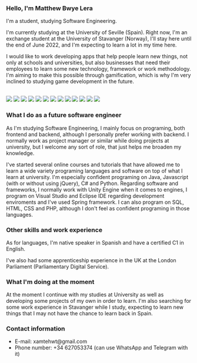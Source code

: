 <h3>Hello, I'm Matthew Bwye Lera</h3>

<p>I'm a student, studying Software Engineering.</p>

<p>I'm currently studying at the University of Seville (Spain). Right now, I'm an exchange student at the University of Stavanger (Norway), I'll stay here until the end of June 2022, and I'm expecting to learn a lot in my time here.</p>

<p>I would like to work developing apps that help people learn new things, not only at schools and universities, but also businesses that need their employees to learn some new technology, framework or work methodology. I'm aiming to make this possible through gamification, which is why I'm very inclined to studying game development in the future.</p>
<br>
<div>
  <img src="https://img.shields.io/badge/-Unity-000000?logo=unity&logoColor=white&style=plastic">
  <img src="https://img.shields.io/badge/-Java-FF5733?logo=java&logoColor=white&style=plastic">
  <img src="https://img.shields.io/badge/-40E0D0?logo=csharp&logoColor=white&style=plastic">
  <img src="https://img.shields.io/badge/-Javascript-FFD700?logo=javascript&logoColor=white&style=plastic">
  <img src="https://img.shields.io/badge/-jQuery-5F9EA0?logo=jquery&logoColor=white&style=plastic">
  <img src="https://img.shields.io/badge/-Python-4682B4?logo=python&logoColor=white&style=plastic">
  <img src="https://img.shields.io/badge/-Visual%20Studio-9370DB?logo=visualstudio&logoColor=white&style=plastic">
  <img src="https://img.shields.io/badge/-Eclipse%20IDE-FF8C00?logo=eclipse&logoColor=purple&style=plastic">
  <img src="https://img.shields.io/badge/-Spring-00FF7F?logo=spring&logoColor=white&style=plastic">
  <img src="https://img.shields.io/badge/-SQL-DC143C?logo=oracle&logoColor=white&style=plastic">
  <img src="https://img.shields.io/badge/-HTML-FF7F50?logo=html5&logoColor=white&style=plastic">
  <img src="https://img.shields.io/badge/-CSS-00BFFF?logo=css3&logoColor=white&style=plastic">
  <img src="https://img.shields.io/badge/-PHP-6A5ACD?logo=php&logoColor=white&style=plastic">
</div>

<h3>What I do as a future software engineer</h3>

<p>As I'm studying Software Engineering, I mainly focus on programing, both frontend and backend, although I personally prefer working with backend. I normally work as project manager or similar while doing projects at university, but I welcome any sort of role, that just helps me broaden my knowledge.</p>

<p>I've started several online courses and tutorials that have allowed me to learn a wide variety programing languages and software on top of what I learn at university. I'm especially confident programing on Java, Javascript (with or without using jQuery), C# and Python. Regarding software and frameworks, I normally work with Unity Engine when it comes to engines, I program on Visual Studio and Eclipse IDE regarding development enviroments and I've used Spring framework. I can also program on SQL, HTML, CSS and PHP, although I don't feel as confident programing in those languages.</p>

<h3>Other skills and work experience</h3>

<p>As for languages, I'm native speaker in Spanish and have a certified C1 in English.</p>

<p>I've also had some apprenticeship experience in the UK at the London Parliament (Parliamentary Digital Service). </p>

<h3>What I'm doing at the moment</h3>

<p>At the moment I continue with my studies at University as well as developing some projects of my own in order to learn. I'm also searching for some work experience in Stavanger while I study, expecting to learn new things that I may not have the chance to learn back in Spain.</p>

<h3>Contact information</h3>
<ul>
  <li>E-mail: xamtehwt@gmail.com</li>
  <li>Phone number: +34 627053374 (can use WhatsApp and Telegram with it)</li>
</ul>


<!--
**MatthewBL/MatthewBL** is a ✨ _special_ ✨ repository because its `README.md` (this file) appears on your GitHub profile.

Here are some ideas to get you started:

- 🔭 I’m currently working on ...
- 🌱 I’m currently learning ...
- 👯 I’m looking to collaborate on ...
- 🤔 I’m looking for help with ...
- 💬 Ask me about ...
- 📫 How to reach me: ...
- 😄 Pronouns: ...
- ⚡ Fun fact: ...
-->
